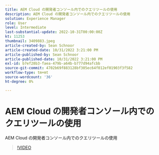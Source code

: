 ```yaml
---
title: AEM Cloud の開発者コンソール内でのクエリツールの使用
description: AEM Cloud の開発者コンソール内でのクエリツールの使用
solution: Experience Manager
role: User
level: Intermediate
last-substantial-update: 2022-10-31T00:00:00Z
kt: 11253
thumbnail: 3409883.jpeg
article-created-by: Sean Schnoor
article-created-date: 10/31/2022 3:21:00 PM
article-published-by: Sean Schnoor
article-published-date: 10/31/2022 3:21:00 PM
exl-id: b7ef28b3-faea-479b-a64b-b777d94afcbb
source-git-commit: 4702b69f883128bf305ec64f012ef01903f3f582
workflow-type: tm+mt
source-wordcount: '36'
ht-degree: 0%

---
```


# AEM Cloud の開発者コンソール内でのクエリツールの使用

AEM Cloud の開発者コンソール内でのクエリツールの使用

>[!VIDEO](https://video.tv.adobe.com/v/3409883/?quality=12&learn=on)

